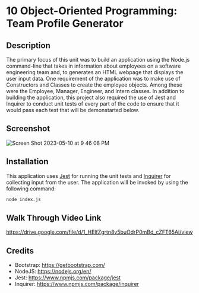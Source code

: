 # 10 Object-Oriented Programming: Team Profile Generator

## Description

The primary focus of this unit was to build an application using the Node.js command-line that takes in information about employees on a software engineering team and, to generates an HTML webpage that displays the user input data. One requirement of the application was to make use of Constructors and Classes to create the employee objects. Among these were the Employee, Manager, Engineer, and Intern classes. In addition to building the application, this project also required the use of Jest and Inquirer to conduct unit tests of every part of the code to ensure that it would pass each test that will be demonstarted below.

## Screenshot

![Screen Shot 2023-05-10 at 9 46 08 PM](https://github.com/Lexcodes26/team-profile-generator/assets/112981795/d09c7cef-4370-4cb4-933b-f926e5e0b182)

## Installation

This application uses [Jest](https://www.npmjs.com/package/jest) for running the unit tests and [Inquirer](https://www.npmjs.com/package/inquirer/v/8.2.4) for collecting input from the user. The application will be invoked by using the following command:

```bash
node index.js
```
## Walk Through Video Link
https://drive.google.com/file/d/1_HElfZgrtn8v5buOdrP0mBd_cZFT65Ai/view

## Credits

- Bootstrap: https://getbootstrap.com/
- NodeJS: https://nodejs.org/en/
- Jest: https://www.npmjs.com/package/jest
- Inquirer: https://www.npmjs.com/package/inquirer
